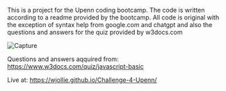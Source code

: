 This is a project for the Upenn coding bootcamp. The code is written according to a readme provided by the bootcamp. All code is original with the exception of syntax help from google.com and chatgpt and also the questions and answers for the quiz provided by w3docs.com

![Capture](https://github.com/wJollie/Challenge-4-Upenn/assets/61369939/fa6324a4-b669-4593-86d7-c2affb87acb8)


Questions and answers aqquired from: https://www.w3docs.com/quiz/javascript-basic

Live at: https://wjollie.github.io/Challenge-4-Upenn/

